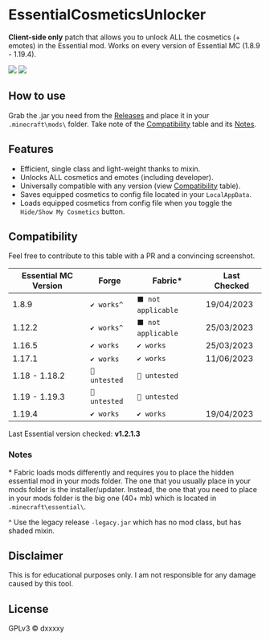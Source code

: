 # EssentialCosmeticsUnlocker
**Client-side only** patch that allows you to unlock ALL the cosmetics (+ emotes) in the Essential mod. Works on every version of Essential MC (1.8.9 - 1.19.4).

![](https://img.shields.io/badge/COMPATIBILITY-∞-0?style=for-the-badge)
![](https://img.shields.io/github/downloads/DxxxxY/EssentialCosmeticsUnlocker/total?style=for-the-badge)

## How to use
Grab the .jar you need from the [Releases](https://github.com/DxxxxY/EssentialCosmeticsUnlocker/releases) and place it in your `.minecraft\mods\` folder. Take note of the [Compatibility](#compatibility) table and its [Notes](#notes).

## Features
- Efficient, single class and light-weight thanks to mixin.
- Unlocks ALL cosmetics and emotes (including developer). 
- Universally compatible with any version (view [Compatibility](#compatibility) table).
- Saves equipped cosmetics to config file located in your `LocalAppData`.
- Loads equipped cosmetics from config file when you toggle the `Hide/Show My Cosmetics` button.

## Compatibility
Feel free to contribute to this table with a PR and a convincing screenshot.

| Essential MC Version | Forge          | Fabric*            | Last Checked |
|----------------------|----------------|--------------------|--------------|
| 1.8.9                | `✔️ works^`️   | `⬛ not applicable` | 19/04/2023   |
| 1.12.2               | `✔️ works^`️   | `⬛ not applicable` | 25/03/2023   |
| 1.16.5               | `✔️ works`     | `✔️ works`         | 25/03/2023   |
| 1.17.1               | `✔️ works`️    | `✔️ works`         | 11/06/2023   |
| 1.18 - 1.18.2        | `🚧 untested`️ | `🚧 untested`      |              |
| 1.19 - 1.19.3        | `🚧 untested`️ | `🚧 untested`      |              |
| 1.19.4               | `✔️ works`     | `✔️ works`         | 19/04/2023   |
Last Essential version checked: **v1.2.1.3**

### Notes
\* Fabric loads mods differently and requires you to place the hidden essential mod in your mods folder. The one that you usually place in your mods folder is the installer/updater. Instead, the one that you need to place in your mods folder is the big one (40+ mb) which is located in `.minecraft\essential\`.

^ Use the legacy release `-legacy.jar` which has no mod class, but has shaded mixin.
 
## Disclaimer
This is for educational purposes only. I am not responsible for any damage caused by this tool.

## License
GPLv3 © dxxxxy